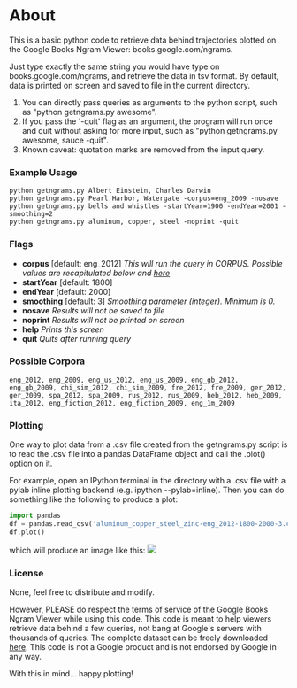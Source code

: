 # About #
This is a basic python code to retrieve data behind trajectories plotted on the Google Books Ngram Viewer: books.google.com/ngrams.

Just type exactly the same string you would have type on books.google.com/ngrams, and retrieve the data in tsv format. By default, data is printed on screen and saved to file in the current directory.

 1. You can directly pass queries as arguments to the python script, such as "python getngrams.py awesome".
 2. If you pass the '-quit' flag as an argument, the program will run once and quit without asking for more input, such as "python getngrams.py awesome, sauce -quit".     
 3. Known caveat: quotation marks are removed from the input query. 

### Example Usage ###

```
python getngrams.py Albert Einstein, Charles Darwin
python getngrams.py Pearl Harbor, Watergate -corpus=eng_2009 -nosave 
python getngrams.py bells and whistles -startYear=1900 -endYear=2001 -smoothing=2
python getngrams.py aluminum, copper, steel -noprint -quit
```

### Flags ###
  * **corpus** [default: eng_2012] *This will run the query in CORPUS. Possible values are recapitulated below and [here](http://books.google.com/ngrams/info)*
  * **startYear** [default: 1800]
  * **endYear** [default: 2000]
  * **smoothing** [default: 3] *Smoothing parameter (integer). Minimum is 0.*
  * **nosave** *Results will not be saved to file*
  * **noprint** *Results will not be printed on screen*
  * **help** *Prints this screen*
  * **quit** *Quits after running query*

### Possible Corpora ###

```
eng_2012, eng_2009, eng_us_2012, eng_us_2009, eng_gb_2012, eng_gb_2009, chi_sim_2012, chi_sim_2009, fre_2012, fre_2009, ger_2012, ger_2009, spa_2012, spa_2009, rus_2012, rus_2009, heb_2012, heb_2009, ita_2012, eng_fiction_2012, eng_fiction_2009, eng_1m_2009
```

### Plotting ###
One way to plot data from a .csv file created from the getngrams.py script is
to read the .csv file into a pandas DataFrame object and call the .plot()
option on it.

For example, open an IPython terminal in the directory with a .csv file with a
pylab inline plotting backend (e.g. ipython --pylab=inline). Then you can do
something like the following to produce a plot:

```python
import pandas
df = pandas.read_csv('aluminum_copper_steel_zinc-eng_2012-1800-2000-3.csv', index_col=0, parse_dates=True)
df.plot()
```

which will produce an image like this:
![](https://s3.amazonaws.com/ngramplots/ngrams.png)

### License ###
None, feel free to distribute and modify.

However, PLEASE do respect the terms of service of the Google Books Ngram Viewer while using this code. This code is meant to help viewers retrieve data behind a few queries, not bang at Google's  servers with thousands of queries. The complete dataset can be freely downloaded [here](http://storage.googleapis.com/books/ngrams/books/datasetsv2.html). This code is not a Google product and is not endorsed by Google in any way. 

With this in mind... happy plotting!
